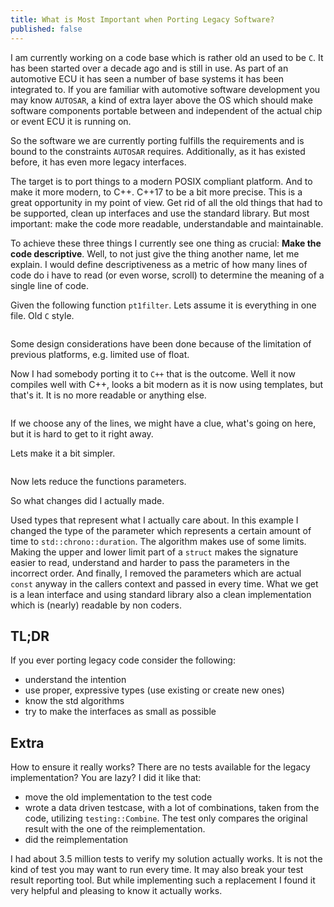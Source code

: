 ```yaml
---
title: What is Most Important when Porting Legacy Software?
published: false
---
```


I am currently working on a code base which is rather old an used to be `C`. It has been started over a decade ago and is still in use. As part of an automotive ECU it has seen a number of base systems it has been integrated to. If you are familiar with automotive software development you may know `AUTOSAR`, a kind of extra layer above the OS which should make software components portable between and independent of the actual chip or event ECU it is running on.

So the software we are currently porting fulfills the requirements and is bound to the constraints `AUTOSAR` requires. Additionally, as it has existed before, it has even more legacy interfaces. 

The target is to port things to a modern POSIX compliant platform. And to make it more modern, to C++. C++17 to be a bit more precise. This is a great opportunity in my point of view. Get rid of all the old things that had to be supported, clean up interfaces and use the standard library. But most important: make the code more readable, understandable and maintainable.

To achieve these three things I currently see one thing as crucial: **Make the code descriptive**. Well, to not just give the thing another name, let me explain. I would define descriptiveness as a metric of how many lines of code do i have to read (or even worse, scroll) to determine the meaning of a single line of code.

Given the following function `pt1filter`. Lets assume it is everything in one file. Old `C` style. 

```C
```

Some design considerations have been done because of the limitation of previous platforms, e.g. limited use of float.

Now I had somebody porting it to `C++` that is the outcome. Well it now compiles well with C++, looks a bit modern as it is now using templates, but that's it. It is no more readable or anything else. 

```CPP
```

If we choose any of the lines, we might have a clue, what's going on here, but it is hard to get to it right away.

Lets make it a bit simpler.

```CPP
```

Now lets reduce the functions parameters.

So what changes did I actually made.

Used types that represent what I actually care about. In this example I changed the type of the parameter which represents a certain amount of time to `std::chrono::duration`. The algorithm makes use of some limits. Making the upper and lower limit part of a `struct` makes the signature easier to read, understand and harder to pass the parameters in the incorrect order. And finally, I removed the parameters which are actual `const` anyway in the callers context and passed in every time. What we get is a lean interface and using standard library also a clean implementation which is (nearly) readable by non coders.

## [](#tldr)TL;DR

If you ever porting legacy code consider the following:

- understand the intention
- use proper, expressive types (use existing or create new ones)
- know the std algorithms
- try to make the interfaces as small as possible


## [](#extra)Extra

How to ensure it really works? There are no tests available for the legacy implementation? You are lazy?
I did it like that:

- move the old implementation to the test code
- wrote a data driven testcase, with a lot of combinations, taken from the code, utilizing `testing::Combine`. The test only compares the original result with the one of the reimplementation.
- did the reimplementation

I had about 3.5 million tests to verify my solution actually works. It is not the kind of test you may want to run every time. It may also break your test result reporting tool. 
But while implementing such a replacement I found it very helpful and pleasing to know it actually works.

